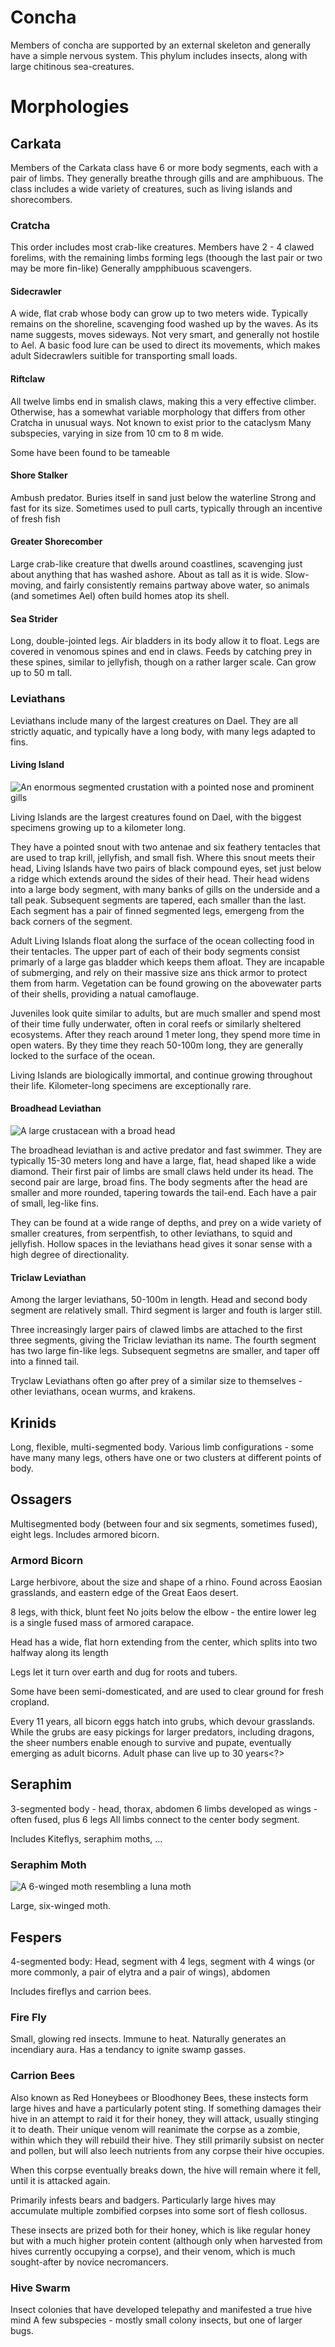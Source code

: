 # Concha

Members of concha are supported by an external skeleton and generally have a simple nervous system.
This phylum includes insects, along with large chitinous sea-creatures.

# Morphologies

## Carkata

Members of the Carkata class have 6 or more body segments, each with a pair of limbs. They generally breathe through gills and are amphibuous.
The class includes a wide variety of creatures, such as living islands and shorecombers.

### Cratcha

This order includes most crab-like creatures. Members have 2 - 4 clawed forelims, with the remaining limbs forming legs (thoough the last pair or two may be more fin-like)
Generally ampphibuous scavengers.

#### Sidecrawler
A wide, flat crab whose body can grow up to two meters wide. Typically remains on the shoreline, scavenging food washed up by the waves.
As its name suggests, moves sideways.
Not very smart, and generally not hostile to Ael. A basic food lure can be used to direct its movements, which makes adult Sidecrawlers suitible for transporting small loads.

#### Riftclaw

All twelve limbs end in smalish claws, making this a very effective climber.
Otherwise, has a somewhat variable morphology that differs from other Cratcha in unusual ways. Not known to exist prior to the cataclysm
Many subspecies, varying in size from 10 cm to 8 m wide.

Some have been found to be tameable

#### Shore Stalker

Ambush predator. Buries itself in sand just below the waterline
Strong and fast for its size. Sometimes used to pull carts, typically through an incentive of fresh fish

#### Greater Shorecomber

Large crab-like creature that dwells around coastlines, scavenging just about anything that has washed ashore.
About as tall as it is wide. 
Slow-moving, and fairly consistently remains partway above water, so animals (and sometimes Ael) often build homes atop its shell. 

#### Sea Strider

Long, double-jointed legs. Air bladders in its body allow it to float. Legs are covered in venomous spines and end in claws. Feeds by catching prey in these spines, similar to jellyfish, though on a rather larger scale.
Can grow up to 50 m tall.

### Leviathans

Leviathans include many of the largest creatures on Dael. 
They are all strictly aquatic, and typically have a long body, with many legs adapted to fins.

#### Living Island

<img src="../../../images/living_island_sketch.png" alt="An enormous segmented crustation with a pointed nose and prominent gills" class="img-full">

Living Islands are the largest creatures found on Dael, with the biggest specimens growing up to a kilometer long. 

They have a pointed snout with two antenae and six feathery tentacles that are used to trap krill, jellyfish, and small fish. Where this snout meets their head, Living Islands have two pairs of black compound eyes, 
set just below a ridge which extends around the sides of their head. Their head widens into a large body segment, with many banks of gills on the underside and a tall peak.
Subsequent segments are tapered, each smaller than the last. Each segment has a pair of finned segmented legs, emergeng from the back corners of the segment.

Adult Living Islands float along the surface of the ocean collecting food in their tentacles. The upper part of each of their body segments consist primarly of a large gas bladder which keeps them afloat. 
They are incapable of submerging, and rely on their massive size ans thick armor to protect them from harm. Vegetation can be found growing on the abovewater parts of their shells, providing a natual camoflauge.

Juveniles look quite similar to adults, but are much smaller and spend most of their time fully underwater, often in coral reefs or similarly sheltered ecosystems.
After they reach around 1 meter long, they spend more time in open waters. By they time they reach 50-100m long, they are generally locked to the surface of the ocean.

Living Islands are biologically immortal, and continue growing throughout their life. Kilometer-long specimens are exceptionally rare.

#### Broadhead Leviathan

<img src="../../../images/flathead_leviathan.png" alt="A large crustacean with a broad head" class="img-full">

The broadhead leviathan is and active predator and fast swimmer. 
They are typically 15-30 meters long and have a large, flat, head shaped like a wide diamond.
Their first pair of limbs are small claws held under its head. The second pair are large, broad fins.
The body segments after the head are smaller and more rounded, tapering towards the tail-end. Each have a pair of small, leg-like fins.

They can be found at a wide range of depths, and prey on a wide variety of smaller creatures, from serpentfish, to other leviathans, to squid and jellyfish.
Hollow spaces in the leviathans head gives it sonar sense with a high degree of directionality.

#### Triclaw Leviathan

Among the larger leviathans, 50-100m in length.
Head and second body segment are relatively small.
Third segment is larger and fouth is larger still.

Three increasingly larger pairs of clawed limbs are attached to the first three segments, giving the Triclaw leviathan its name.
The fourth segment has two large fin-like legs. Subsequent segmetns are smaller, and taper off into a finned tail. 

Tryclaw Leviathans often go after prey of a similar size to themselves - other leviathans, ocean wurms, and krakens.

## Krinids

Long, flexible, multi-segmented body.
Various limb configurations - some have many many legs, others have one or two clusters at different points of body.


## Ossagers

Multisegmented body (between four and six segments, sometimes fused), eight legs.
Includes armored bicorn.

### Armord Bicorn

Large herbivore, about the size and shape of a rhino.
Found across Eaosian grasslands, and eastern edge of the Great Eaos desert.

8 legs, with thick, blunt feet No joits below the elbow - the entire lower leg is a single fused mass of armored carapace.

Head has a wide, flat horn extending from the center, which splits into two halfway along its length 

Legs let it turn over earth and dug for roots and tubers.


Some have been semi-domesticated, and are used to clear ground for fresh cropland.

Every 11 years, all bicorn eggs hatch into grubs, which devour grasslands.
While the grubs are easy pickings for larger predators, including dragons, the sheer numbers enable enough to survive and pupate, eventually emerging as adult bicorns.
Adult phase can live up to 30 years<?>

## Seraphim

3-segmented body - head, thorax, abdomen
6 limbs developed as wings - often fused, plus 6 legs
All limbs connect to the center body segment.

Includes Kiteflys, seraphim moths, ...

### Seraphim Moth

<img src="../../../images/seraphim_moth_sketch.png" alt="A 6-winged moth resembling a luna moth" class="img-full">

Large, six-winged moth.


## Fespers

4-segmented body:
Head, segment with 4 legs, segment with 4 wings (or more commonly, a pair of elytra and a pair of wings), abdomen

Includes fireflys and carrion bees.

### Fire Fly

Small, glowing red insects.
Immune to heat. Naturally generates an incendiary aura. Has a tendancy to ignite swamp gasses.

### Carrion Bees

Also known as Red Honeybees or Bloodhoney Bees, these instects form large hives and have a particularly potent sting.
If something damages their hive in an attempt to raid it for their honey, they will attack, usually stinging it to death.
Their unique venom will reanimate the corpse as a zombie, within which they will rebuild their hive.
They still primarily subsist on necter and pollen, but will also leech nutrients from any corpse their hive occupies.

When this corpse eventually breaks down, the hive will remain where it fell, until it is attacked again.

Primarily infests bears and badgers.
Particularly large hives may accumulate multiple zombified corpses into some sort of flesh collosus.

These insects are prized both for their honey, which is like regular honey but with a much higher protein content (although only when harvested from hives currently occupying a corpse), and their venom,
which is much sought-after by novice necromancers.

### Hive Swarm

Insect colonies that have developed telepathy and manifested a true hive mind
A few subspecies - mostly small colony insects, but one of larger bugs.



